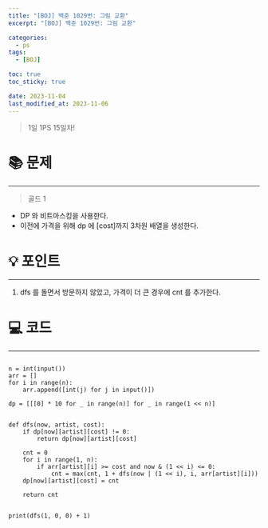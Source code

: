 ```yaml
---
title: "[BOJ] 백준 1029번: 그림 교환"
excerpt: "[BOJ] 백준 1029번: 그림 교환"

categories:
  - ps
tags:
  - [BOJ]

toc: true
toc_sticky: true

date: 2023-11-04
last_modified_at: 2023-11-06
---
```


> 1일 1PS 15일차!

# 📚 문제

---

> 골드 1

- DP 와 비트마스킹을 사용한다.
- 이전에 가격을 위해 dp 에 [cost]까지 3차원 배열을 생성한다.

# 💡 포인트

---

1. dfs 를 돌면서 방문하지 않았고, 가격이 더 큰 경우에 cnt 를 추가한다.

# 💻 코드

---

```

n = int(input())
arr = []
for i in range(n):
    arr.append([int(j) for j in input()])

dp = [[[0] * 10 for _ in range(n)] for _ in range(1 << n)]


def dfs(now, artist, cost):
    if dp[now][artist][cost] != 0:
        return dp[now][artist][cost]

    cnt = 0
    for i in range(1, n):
        if arr[artist][i] >= cost and now & (1 << i) <= 0:
            cnt = max(cnt, 1 + dfs(now | (1 << i), i, arr[artist][i]))
    dp[now][artist][cost] = cnt

    return cnt


print(dfs(1, 0, 0) + 1)

```
